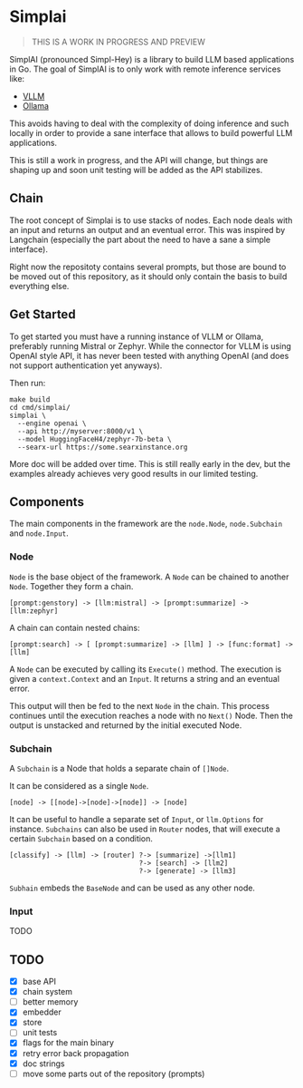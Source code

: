 # Simplai

> THIS IS A WORK IN PROGRESS AND PREVIEW

SimplAI (pronounced Simpl-Hey) is a library to build LLM based applications in
Go. The goal of SimplAI is to only work with remote inference services like:

- [VLLM](https://vllm.readthedocs.io/en/latest/)
- [Ollama](https://ollama.ai/)

This avoids having to deal with the complexity of doing inference and such
locally in order to provide a sane interface that allows to build powerful LLM
applications.

This is still a work in progress, and the API will change, but things are
shaping up and soon unit testing will be added as the API stabilizes.

## Chain

The root concept of Simplai is to use stacks of nodes. Each node deals with an
input and returns an output and an eventual error.
This was inspired by Langchain (especially the part about the need to have a
sane a simple interface).

Right now the repositoty contains several prompts, but those are bound to be
moved out of this repository, as it should only contain the basis to build
everything else.

## Get Started

To get started you must have a running instance of VLLM or Ollama, preferably
running Mistral or Zephyr. While the connector for VLLM is using OpenAI style
API, it has never been tested with anything OpenAI (and does not support
authentication yet anyways).

Then run:

    make build
    cd cmd/simplai/
    simplai \
      --engine openai \
      --api http://myserver:8000/v1 \
      --model HuggingFaceH4/zephyr-7b-beta \
      --searx-url https://some.searxinstance.org

More doc will be added over time. This is still really early in the dev, but the
examples already achieves very good results in our limited testing.

## Components

The main components in the framework are the `node.Node`, `node.Subchain` and
`node.Input`.

### Node

`Node` is the base object of the framework. A `Node` can be chained to another
`Node`. Together they form a chain.

    [prompt:genstory] -> [llm:mistral] -> [prompt:summarize] -> [llm:zephyr]

A chain can contain nested chains:

    [prompt:search] -> [ [prompt:summarize] -> [llm] ] -> [func:format] -> [llm]

A `Node` can be executed by calling its `Execute()` method. The execution is given a
`context.Context` and an `Input`. It returns a string and an eventual error.

This output will then be fed to the next `Node` in the chain. This process continues
until the execution reaches a node with no `Next()` Node. Then the output is
unstacked and returned by the initial executed Node.

### Subchain

A `Subchain` is a Node that holds a separate chain of `[]Node`.

It can be considered as a single `Node`.

    [node] -> [[node]->[node]->[node]] -> [node]

It can be useful to handle a separate set of `Input`, or `llm.Options` for
instance. `Subchains` can also be used in `Router` nodes, that will
execute a certain `Subchain` based on a condition.

    [classify] -> [llm] -> [router] ?-> [summarize] ->[llm1]
                                    ?-> [search] -> [llm2]
                                    ?-> [generate] -> [llm3]

`Subhain` embeds the `BaseNode` and can be used as any other node.

### Input

TODO

## TODO

- [x] base API
- [x] chain system
- [ ] better memory
- [x] embedder
- [x] store
- [ ] unit tests
- [x] flags for the main binary
- [x] retry error back propagation
- [x] doc strings
- [ ] move some parts out of the repository (prompts)
